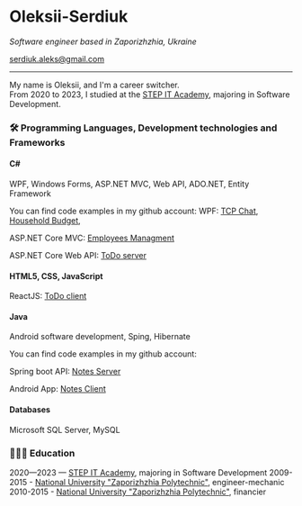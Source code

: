 # Oleksii-Serdiuk

*Software engineer based in Zaporizhzhia, Ukraine*

[serdiuk.aleks@gmail.com](serdiuk.aleks@gmail.com) 

----
My name is Oleksii, and I'm a career switcher.<br>
From 2020 to 2023, I studied at the [STEP IT Academy](https://itstep.org/en), majoring in Software Development.<br>

### 🛠️ Programming Languages, Development technologies and Frameworks

#### C#

WPF, Windows Forms, ASP.NET MVC, Web API, ADO.NET, Entity Framework

You can find code examples in my github account:
WPF: 
[TCP Chat](https://github.com/Alex-Serdiuk/Chat/tree/serdiuk_examples), [Household Budget](https://github.com/Alex-Serdiuk/Household_Budget/tree/master),

ASP.NET Core MVC:
[Employees Managment](https://github.com/Alex-Serdiuk/HW_17_09_23/tree/with_authorization)

ASP.NET Core Web API:
[ToDo server](https://github.com/Alex-Serdiuk/HW_15_10_23/tree/with_react)

#### HTML5, CSS, JavaScript
ReactJS:
[ToDo client](https://github.com/Alex-Serdiuk/todo-client/tree/master)

#### Java

Android software development, Sping, Hibernate

You can find code examples in my github account:

Spring boot API:
[Notes Server](https://github.com/Alex-Serdiuk/HW_6_ServerApi_FinalProject/)

Android App:
[Notes Client](https://github.com/Alex-Serdiuk/HW_6_AndroidApi_FinalProject)

#### Databases

Microsoft SQL Server, MySQL

### 👩🏼‍🎓 Education

2020—2023 — [STEP IT Academy](https://itstep.org/en), majoring in Software Development
2009-2015 - [National University "Zaporizhzhia Polytechnic"](https://zp.edu.ua/national-university-zaporizhzhia-polytechnic), engineer-mechanic
2010-2015 - [National University "Zaporizhzhia Polytechnic"](https://zp.edu.ua/national-university-zaporizhzhia-polytechnic), financier

